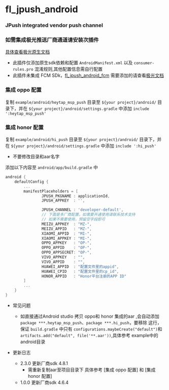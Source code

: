 # fl_jpush_android

### JPush integrated vendor push channel

### 如需集成极光推送厂商通道请安装次插件

[具体查看极光原生文档](https://docs.jiguang.cn/jpush/client/Android/android_3rd_guide)

- 此插件仅添加原生sdk依赖和配置 `AndroidManifest.xml` 以及 `consumer-rules.pro` 混淆规则,其他配置信息需自行配置
- 此插件未集成 FCM SDk，[fl_jpush_android_fcm](https://pub.dev/packages/fl_jpush_android_fcm) 需要添加的请查看[极光文档](https://docs.jiguang.cn/jpush/client/Android/android_3rd_guide#fcm-%E9%80%9A%E9%81%93%E9%9B%86%E6%88%90%E6%8C%87%E5%8D%97)

### 集成 oppo 配置

复制 `example/android/heytap_msp_push` 目录至 `${your project}/android/` 目录下，并在 `${your project}/android/settings.gradle` 中添加 `include ':heytap_msp_push'`

### 集成 honor 配置

复制 `example/android/hi_push` 目录至 `${your project}/android/` 目录下，并在 `${your project}/android/settings.gradle` 中添加 `include ':hi_push'`

* 不要修改目录和aar名字

添加以下内容至 `android/app/build.gradle` 中

```groovy
android {
    defaultConfig {
        ...
        manifestPlaceholders = [
                JPUSH_PKGNAME : applicationId,
                JPUSH_APPKEY  : '',

                JPUSH_CHANNEL : 'developer-default',
                // 下面是多厂商配置，如需要开通使用请联系技术支持
                // 如果不需要使用，预留空字段即可
                MEIZU_APPKEY  : "MZ-",
                MEIZU_APPID   : "MZ-",
                XIAOMI_APPID  : "MI-",
                XIAOMI_APPKEY : "MI-",
                OPPO_APPKEY   : "OP-",
                OPPO_APPID    : "OP-",
                OPPO_APPSECRET: "OP-",
                VIVO_APPKEY   : "",
                VIVO_APPID    : "",
                HUAWEI_APPID  : "配置文件里的appid",
                HUAWEI_CPID   : "配置文件里的cp_id",
                HONOR_APPID   : "Honor平台注册的APP ID"
        ]
        ...
    }
}
```
- 常见问题
  - 如直接通过Android studio 拷贝 oppo和 honor 集成的aar ,会自动添加 `package ***.heytap_msp_push`、`package ***.hi_push`，要移除 这行，保证 `build.gradle` 中只有 `configurations.maybeCreate("default")`和 `artifacts.add("default", file('**.aar'))`,具体参考 example中的android目录


- 更新日志
    - 2.3.0 更新厂商sdk 4.8.1
      - 需重新复制aar至项目目录下 具体参考 [集成 oppo 配置] 和 [集成 honor 配置]
    - 1.0.0 更新厂商sdk 4.6.4